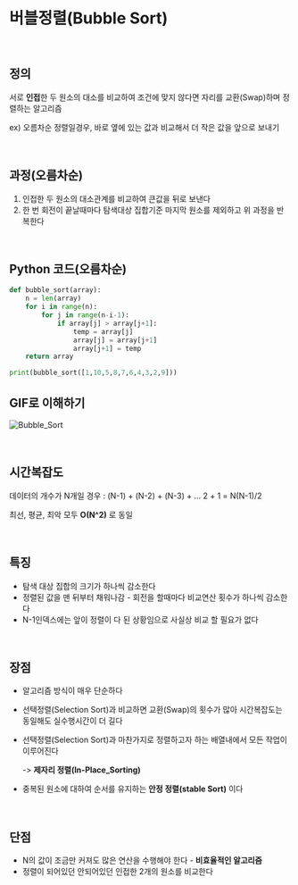 # 버블정렬(Bubble Sort) 

<br>

## 정의 
서로 **인접**한 두 원소의 대소를 비교하여 조건에 맞지 않다면 자리를 교환(Swap)하며 정렬하는 알고리즘

ex) 오름차순 정렬일경우, 바로 옆에 있는 값과 비교해서 더 작은 값을 앞으로 보내기

<br>

## 과정(오름차순)
1. 인접한 두 원소의 대소관계를 비교하여 큰값을 뒤로 보낸다
2. 한 번 회전이 끝날때마다 탐색대상 집합기준 마지막 원소를 제외하고 위 과정을 반복한다

<br>

## Python 코드(오름차순)
```python
def bubble_sort(array):
    n = len(array)
    for i in range(n):
        for j in range(n-i-1):
            if array[j] > array[j+1]:
                temp = array[j]
                array[j] = array[j+1]
                array[j+1] = temp
    return array

print(bubble_sort([1,10,5,8,7,6,4,3,2,9]))
```

## GIF로 이해하기
![Bubble_Sort](https://user-images.githubusercontent.com/48934537/77142476-8e7dd680-6ac3-11ea-81ef-5588fb80efcc.gif)

<br>

## 시간복잡도
데이터의 개수가 N개일 경우 : (N-1) + (N-2) + (N-3) + ... 2 + 1 = N(N-1)/2

최선, 평균, 최악 모두 **O(N^2)** 로 동일

<br>

## 특징
- 탐색 대상 집합의 크기가 하나씩 감소한다
- 정렬된 값을 맨 뒤부터 채워나감 - 회전을 할때마다 비교연산 횟수가 하나씩 감소한다
- N-1인덱스에는 앞이 정렬이 다 된 상황임으로 사실상 비교 할 필요가 없다

<br>

## 장점
- 알고리즘 방식이 매우 단순하다
- 선택정렬(Selection Sort)과 비교하면 교환(Swap)의 횟수가 많아 시간복잡도는 동일해도 실수행시간이 더 길다
- 선택정렬(Selection Sort)과 마찬가지로 정렬하고자 하는 배열내에서 모든 작업이 이루어진다

  -> **제자리 정렬(In-Place_Sorting)**
- 중복된 원소에 대하여 순서를 유지하는 **안정 정렬(stable Sort)** 이다
<br>

## 단점
- N의 값이 조금만 커져도 많은 연산을 수행해야 한다 - **비효율적인 알고리즘**
- 정렬이 되어있던 안되어있던 인접한 2개의 원소를 비교한다

